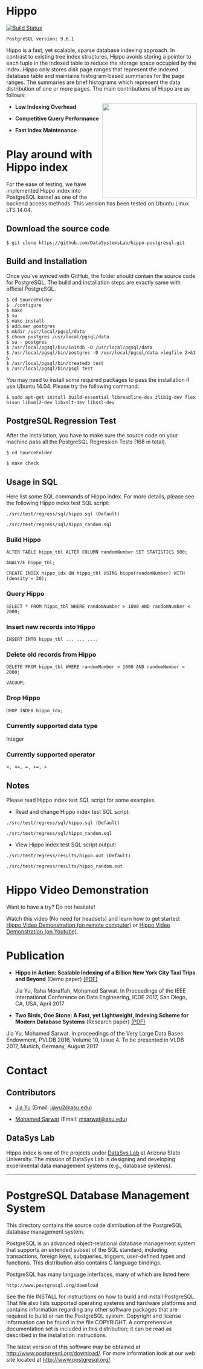 

# Hippo

[![Build Status](https://travis-ci.org/jiayuasu/hippo-postgresql.svg?branch=master)](https://travis-ci.org/jiayuasu/hippo-postgresql)

``PostgreSQL version: 9.6.1``

Hippo is a fast, yet scalable, sparse database indexing approach. In contrast to existing tree index structures, Hippo avoids storing a pointer to each tuple in the indexed table to reduce the storage space occupied by the index. Hippo only stores disk page ranges that represent the indexed database table and maintains histogram-based summaries for the page ranges. The summaries are brief histograms which represent the data distribution of one or more pages. The main contributions of Hippo are as follows:

<img src="http://faculty.engineering.asu.edu/sarwat/wp-content/uploads/2016/04/hippo-logo-2.png" width="250" align="right" >

* **Low Indexing Overhead**
 
* **Competitive Query Performance**
 
* **Fast Index Maintenance**



# Play around with Hippo index

For the ease of testing, we have implemented Hippo index into PostgreSQL kernel as one of the backend access methods. This verision has been tested on Ubuntu Linux LTS 14.04.


## Download the source code
```
$ git clone https://github.com/DataSystemsLab/hippo-postgresql.git
```
## Build and Installation
Once you've synced with GitHub, the folder should contain the source code for PostgreSQL. The build and installation steps are exactly same with official PostgreSQL.

```
$ cd SourceFolder
$ ./configure
$ make
$ su
$ make install
$ adduser postgres
$ mkdir /usr/local/pgsql/data
$ chown postgres /usr/local/pgsql/data
$ su - postgres
$ /usr/local/pgsql/bin/initdb -D /usr/local/pgsql/data
$ /usr/local/pgsql/bin/postgres -D /usr/local/pgsql/data >logfile 2>&1 &
$ /usr/local/pgsql/bin/createdb test
$ /usr/local/pgsql/bin/psql test
```

You may need to install some required packages to pass the installation if use Ubuntu 14.04. Please try the following command:

```
$ sudo apt-get install build-essential libreadline-dev zlib1g-dev flex bison libxml2-dev libxslt-dev libssl-dev

```



## PostgreSQL Regression Test

After the installation, you have to make sure the source code on your machine pass all the PostgreSQL Regression Tests (168 in total).

```
$ cd SourceFolder

$ make check
```

## Usage in SQL

Here list some SQL commands of Hippo index. For more details, please see the following Hippo index test SQL script:
```
./src/test/regress/sql/hippo.sql (Default)

./src/test/regress/sql/hippo_random.sql
```

### Build Hippo
```
ALTER TABLE hippo_tbl ALTER COLUMN randomNumber SET STATISTICS 500;

ANALYZE hippo_tbl;

CREATE INDEX hippo_idx ON hippo_tbl USING hippo(randomNumber) WITH (density = 20);

```

### Query Hippo

```
SELECT * FROM hippo_tbl WHERE randomNumber > 1000 AND randomNumber < 2000;
```

### Insert new records into Hippo

```
INSERT INTO hippo_tbl ... ... ...;
```

### Delete old records from Hippo

```
DELETE FROM hippo_tbl WHERE randomNumber > 1000 AND randomNumber < 2000;

VACUUM;
```

### Drop Hippo
```
DROP INDEX hippo_idx;
```
### Currently supported data type

Integer

### Currently supported operator

```
<, <=, =, >=, >
```



## Notes

Please read Hippo index test SQL script for some examples.

* Read and change Hippo index test SQL script:

```
./src/test/regress/sql/hippo.sql (Default)

./src/test/regress/sql/hippo_random.sql
```
* View Hippo index test SQL script output:

```
./src/test/regress/results/hippo.out (Default)

./src/test/regress/results/hippo_random.out
```

# Hippo Video Demonstration
Want to have a try? Do not hesitate! 

Watch this video (No need for headsets) and learn how to get started: [Hippo Video Demonstration (on remote computer)](http://www.public.asu.edu/~jiayu2/hippo/hippo-icde17-demo-video.mp4) or [Hippo Video Demonstration (on Youtube)](https://www.youtube.com/watch?v=wWaOK2-9k9A).

# Publication

* **Hippo in Action: Scalable Indexing of a Billion New York City Taxi Trips and Beyond** (Demo paper) [(PDF)](http://www.public.asu.edu/~jiayu2/hippo/publication/ICDE17_demo_739.pdf)

  Jia Yu, Raha Moraffah, Mohamed Sarwat. In Proceedings of the IEEE International Conference on Data Engineering, ICDE 2017, San Diego, CA, USA, April 2017
  
*  **Two Birds, One Stone: A Fast, yet Lightweight, Indexing Scheme for Modern Database Systems** (Research paper) [(PDF)](http://www.vldb.org/pvldb/vol10/p385-yu.pdf)

  Jia Yu, Mohamed Sarwat. In proceedings of the Very Large Data Bases Endowment, PVLDB 2016, Volume 10, Issue 4.  To be presented in VLDB 2017, Munich, Germany, August 2017

# Contact

## Contributors
* [Jia Yu](http://www.public.asu.edu/~jiayu2/) (Email: jiayu2@asu.edu)

* [Mohamed Sarwat](http://faculty.engineering.asu.edu/sarwat/) (Email: msarwat@asu.edu)

## DataSys Lab
Hippo index is one of the projects under [DataSys Lab](http://www.datasyslab.org/) at Arizona State University. The mission of DataSys Lab is designing and developing experimental data management systems (e.g., database systems).

***
# PostgreSQL Database Management System


This directory contains the source code distribution of the PostgreSQL
database management system.

PostgreSQL is an advanced object-relational database management system
that supports an extended subset of the SQL standard, including
transactions, foreign keys, subqueries, triggers, user-defined types
and functions.  This distribution also contains C language bindings.

PostgreSQL has many language interfaces, many of which are listed here:

	http://www.postgresql.org/download

See the file INSTALL for instructions on how to build and install
PostgreSQL.  That file also lists supported operating systems and
hardware platforms and contains information regarding any other
software packages that are required to build or run the PostgreSQL
system.  Copyright and license information can be found in the
file COPYRIGHT.  A comprehensive documentation set is included in this
distribution; it can be read as described in the installation
instructions.

The latest version of this software may be obtained at
http://www.postgresql.org/download/.  For more information look at our
web site located at http://www.postgresql.org/.